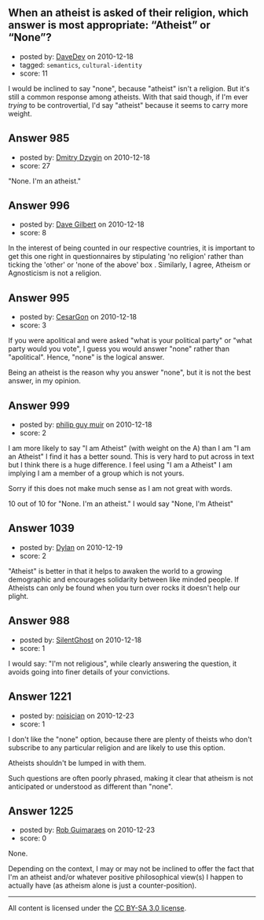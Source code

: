 ## When an atheist is asked of their religion, which answer is most appropriate: “Atheist” or “None”?

- posted by: [DaveDev](https://stackexchange.com/users/-1/284-davedev) on 2010-12-18
- tagged: `semantics`, `cultural-identity`
- score: 11

I would be inclined to say "none", because "atheist" isn't a religion. But it's still a common response among atheists. With that said though, if I'm ever *trying* to be controvertial, I'd say "atheist" because it seems to carry more weight.


## Answer 985

- posted by: [Dmitry Dzygin](https://stackexchange.com/users/-1/119-dmitry-dzygin) on 2010-12-18
- score: 27

 "None. I'm an atheist."&nbsp;&nbsp;&nbsp;&nbsp;&nbsp;&nbsp;&nbsp;&nbsp;&nbsp;&nbsp;&nbsp;&nbsp;&nbsp;&nbsp;


## Answer 996

- posted by: [Dave Gilbert](https://stackexchange.com/users/-1/238-dave-gilbert) on 2010-12-18
- score: 8

In the interest of being counted in our respective countries, it is important to get this one right in questionnaires by stipulating 'no religion' rather than ticking the 'other' or 'none of the above' box .  Similarly, I agree, Atheism or Agnosticism is not a religion. 


## Answer 995

- posted by: [CesarGon](https://stackexchange.com/users/-1/80-cesargon) on 2010-12-18
- score: 3

If you were apolitical and were asked "what is your political party" or "what party would you vote", I guess you would answer "none" rather than "apolitical". Hence, "none" is the logical answer.

Being an atheist is the reason why you answer "none", but it is not the best answer, in my opinion.


## Answer 999

- posted by: [philip guy muir](https://stackexchange.com/users/-1/182-philip-guy-muir) on 2010-12-18
- score: 2

I am more likely to say "I am Atheist" (with weight on the A) than I am "I am an Atheist" I find it has a better sound. This is very hard to put across in text but I think there is a huge difference. I feel using "I am a Atheist" I am implying I am a member of a group which is not yours. 

Sorry if this does not make much sense as I am not great with words.

10 out of 10 for "None. I'm an atheist."  I would say "None, I'm Atheist"


## Answer 1039

- posted by: [Dylan](https://stackexchange.com/users/-1/109-dylan) on 2010-12-19
- score: 2

"Atheist" is better in that it helps to awaken the world to a growing demographic and encourages solidarity between like minded people. If Atheists can only be found when you turn over rocks it doesn't help our plight.


## Answer 988

- posted by: [SilentGhost](https://stackexchange.com/users/-1/33-silentghost) on 2010-12-18
- score: 1

I would say: "I'm not religious", while clearly answering the question, it avoids going into finer details of your convictions.


## Answer 1221

- posted by: [noisician](https://stackexchange.com/users/-1/90-noisician) on 2010-12-23
- score: 1

I don't like the "none" option, because there are plenty of theists who don't subscribe to any particular religion and are likely to use this option. 

Atheists shouldn't be lumped in with them.

Such questions are often poorly phrased, making it clear that atheism is not anticipated or understood as different than "none".


## Answer 1225

- posted by: [Rob Guimaraes](https://stackexchange.com/users/-1/361-rob-guimaraes) on 2010-12-23
- score: 0

None.

Depending on the context, I may or may not be inclined to offer the fact that I'm an atheist and/or whatever positive philosophical view(s) I happen to actually have (as atheism alone is just a counter-position).



---

All content is licensed under the [CC BY-SA 3.0 license](https://creativecommons.org/licenses/by-sa/3.0/).
